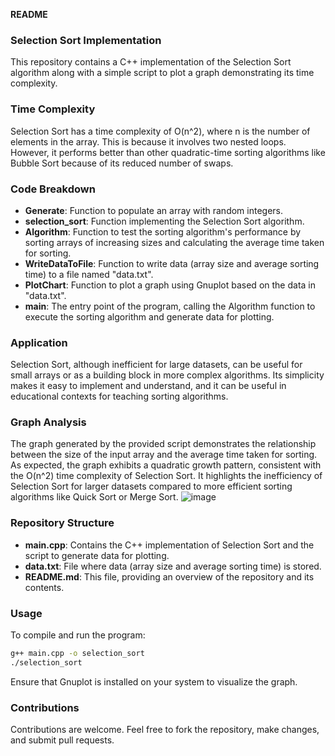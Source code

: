 **README**

### Selection Sort Implementation

This repository contains a C++ implementation of the Selection Sort algorithm along with a simple script to plot a graph demonstrating its time complexity.

### Time Complexity

Selection Sort has a time complexity of O(n^2), where n is the number of elements in the array. This is because it involves two nested loops. However, it performs better than other quadratic-time sorting algorithms like Bubble Sort because of its reduced number of swaps.

### Code Breakdown

- **Generate**: Function to populate an array with random integers.
- **selection_sort**: Function implementing the Selection Sort algorithm.
- **Algorithm**: Function to test the sorting algorithm's performance by sorting arrays of increasing sizes and calculating the average time taken for sorting.
- **WriteDataToFile**: Function to write data (array size and average sorting time) to a file named "data.txt".
- **PlotChart**: Function to plot a graph using Gnuplot based on the data in "data.txt".
- **main**: The entry point of the program, calling the Algorithm function to execute the sorting algorithm and generate data for plotting.

### Application

Selection Sort, although inefficient for large datasets, can be useful for small arrays or as a building block in more complex algorithms. Its simplicity makes it easy to implement and understand, and it can be useful in educational contexts for teaching sorting algorithms.

### Graph Analysis

The graph generated by the provided script demonstrates the relationship between the size of the input array and the average time taken for sorting. As expected, the graph exhibits a quadratic growth pattern, consistent with the O(n^2) time complexity of Selection Sort. It highlights the inefficiency of Selection Sort for larger datasets compared to more efficient sorting algorithms like Quick Sort or Merge Sort.
![image](https://github.com/ayushMishra464/Design-and-Analysis-of-Algorithms/assets/158063230/00f6af93-dfa9-45bd-9c5a-7958c8453cea)

### Repository Structure

- **main.cpp**: Contains the C++ implementation of Selection Sort and the script to generate data for plotting.
- **data.txt**: File where data (array size and average sorting time) is stored.
- **README.md**: This file, providing an overview of the repository and its contents.

### Usage

To compile and run the program:
```bash
g++ main.cpp -o selection_sort
./selection_sort
```
Ensure that Gnuplot is installed on your system to visualize the graph.

### Contributions

Contributions are welcome. Feel free to fork the repository, make changes, and submit pull requests.



